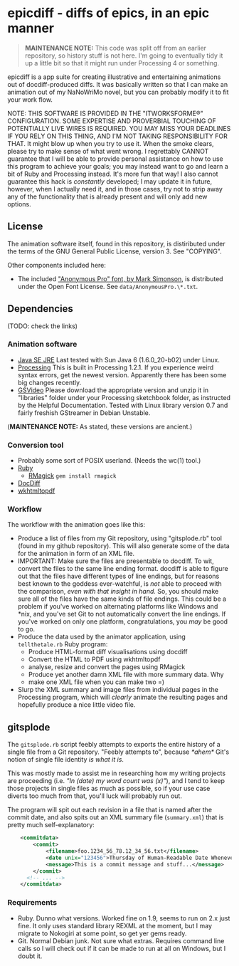 # epicdiff - diffs of epics, in an epic manner

> **MAINTENANCE NOTE:** This code was split off from an earlier
> repository, so history stuff is not here. I'm going to eventually
> tidy it up a little bit so that it might run under Processing
> 4 or something.

epicdiff is a app suite for creating illustrative and entertaining
animations out of docdiff-produced diffs. It was basically written so
that I can make an animation out of my NaNoWriMo novel, but you can
probably modify it to fit your work flow.

NOTE: THIS SOFTWARE IS PROVIDED IN THE "ITWORKSFORME®" CONFIGURATION.
SOME EXPERTISE AND PROVERBIAL TOUCHING OF POTENTIALLY LIVE WIRES IS
REQUIRED. YOU MAY MISS YOUR DEADLINES IF YOU RELY ON THIS THING, AND
I'M NOT TAKING RESPONSIBILITY FOR THAT. It might blow up when you try
to use it. When the smoke clears, please try to make sense of what
went wrong. I regrettably CANNOT guarantee that I will be able to
provide personal assistance on how to use this program to achieve your
goals; you may instead want to go and learn a bit of Ruby and
Processing instead. It's more fun that way! I also cannot guarantee
this hack is *constantly* developed; I may update it in future,
however, when I actually need it, and in those cases, try not to strip
away any of the functionality that is already present and will only
add new options.

## License

The animation software itself, found in this repository, is
distiributed under the terms of the GNU General Public License,
version 3. See "COPYING".

Other components included here:

* The included ["Anonymous Pro" font, by Mark Simonson](http://www.ms-studio.com/FontSales/anonymouspro.html), is distributed
  under the Open Font License. See `data/AnonymousPro.\*.txt`.

## Dependencies

(TODO: check the links)

### Animation software

* [Java SE JRE](http://www.java.com/)
  Last tested with Sun Java 6 (1.6.0_20-b02) under Linux.
* [Processing](http://processing.org/)
  This is built in Processing 1.2.1. If you experience weird syntax
  errors, get the newest version. Apparently there has been some
  big changes recently.
* [GSVideo](http://gsvideo.sourceforge.net/)
  Please download the appropriate version and unzip it in
  "libraries" folder under your Processing sketchbook folder,
  as instructed by the Helpful Documentation. Tested with Linux
  library version 0.7 and fairly freshish GStreamer in
  Debian Unstable.

(**MAINTENANCE NOTE:** As stated, these versions are ancient.)

### Conversion tool

* Probably some sort of POSIX userland. (Needs the wc(1) tool.)
* [Ruby](http://www.ruby-lang.org/en/)
  * [RMagick](http://rmagick.rubyforge.org/) `gem install rmagick`
* [DocDiff](http://www.kt.rim.or.jp/~hisashim/docdiff/)
* [wkhtmltopdf](http://code.google.com/p/wkhtmltopdf/)

### Workflow

The workflow with the animation goes like this:

* Produce a list of files from my Git repository, using "gitsplode.rb"
  tool (found in my github repository). This will also generate some
  of the data for the animation in form of an XML file.
* IMPORTANT: Make sure the files are presentable to docdiff. To
  wit, convert the files to the same line ending format. docdiff is
  able to figure out that the files have different types of line
  endings, but for reasons best known to the goddess ever-watchful,
  is *not* able to proceed with the comparison, *even with that
  insight in hand.* So, you should make sure all of the files have
  the same kinds of file endings. This could be a problem if you've
  worked on alternating platforms like Windows and *nix, and you've
  set Git to not automatically convert the line endings. If you've
  worked on only one platform, congratulations, you *may* be good to
  go.
* Produce the data used by the animator application, using
  `tellthetale.rb` Ruby program:
  * Produce HTML-format diff visualisations using docdiff
  * Convert the HTML to PDF using wkhtmltopdf
  * analyse, resize and convert the pages using RMagick
  * Produce yet another damn XML file with more summary data. Why
  * make one XML file when you can make two =)
* Slurp the XML summary and image files from individual pages in the
  Processing program, which will *clearly* animate the resulting
  pages and hopefully produce a nice little video file.

## gitsplode

The `gitsplode.rb` script feebly attempts to exports the entire
history of a single file from a Git repository. "Feebly attempts to",
because *\*ahem\** Git's notion of single file identity *is what it
is*.

This was mostly made to assist me in researching how my writing
projects are proceeding (i.e. *"In (date) my word count was (x)"*),
and I tend to keep those projects in single files as much as possible,
so if your use case diverts too much from that, you'll luck will
probably run out.

The program will spit out each revision in a file that is named after
the commit date, and also spits out an XML summary file
(`summary.xml`) that is pretty much self-explanatory:

```xml
    <commitdata>
        <commit>
            <filename>foo.1234_56_78.12_34_56.txt</filename>
            <date unix="123456">Thursday of Human-Readable Date Whenever</date>
            <message>This is a commit message and stuff...</message>
        </commit>
      <!-- ... -->
    </commitdata>
```

### Requirements

* Ruby. Dunno what versions. Worked fine on 1.9, seems to run on 2.x
  just fine. It only uses standard library REXML at the moment, but I
  may migrate to Nokogiri at some point, so get yer gems ready.
* Git. Normal Debian junk. Not sure what extras. Requires command line
  calls so I will check out if it can be made to run at all on
  Windows, but I doubt it.
